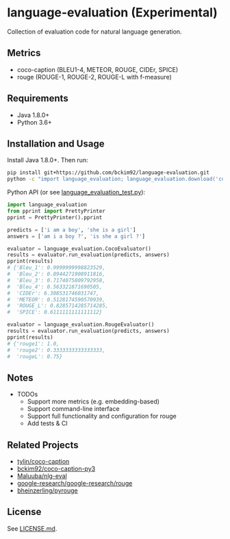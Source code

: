 # language-evaluation (Experimental)
Collection of evaluation code for natural language generation.

## Metrics
- coco-caption (BLEU1-4, METEOR, ROUGE, CIDEr, SPICE)
- rouge (ROUGE-1, ROUGE-2, ROUGE-L with f-measure)

## Requirements
- Java 1.8.0+
- Python 3.6+

## Installation and Usage

Install Java 1.8.0+. Then run:
```bash
pip install git+https://github.com/bckim92/language-evaluation.git
python -c "import language_evaluation; language_evaluation.download('coco')"
```

Python API (or see [language_evaluation_test.py](https://github.com/bckim92/language-evaluation/blob/master/language_evaluation_test.py)):
```python
import language_evaluation
from pprint import PrettyPrinter
pprint = PrettyPrinter().pprint

predicts = ['i am a boy', 'she is a girl']
answers = ['am i a boy ?', 'is she a girl ?']

evaluator = language_evaluation.CocoEvaluator()
results = evaluator.run_evaluation(predicts, answers)
pprint(results)
# {'Bleu_1': 0.9999999998823529,
#  'Bleu_2': 0.8944271908911816,
#  'Bleu_3': 0.7174075809792958,
#  'Bleu_4': 0.563321871690505,
#  'CIDEr': 6.308531746031747,
#  'METEOR': 0.5128174590570939,
#  'ROUGE_L': 0.8285714285714285,
#  'SPICE': 0.6111111111111112}

evaluator = language_evaluation.RougeEvaluator()
results = evaluator.run_evaluation(predicts, answers)
pprint(results)
# {'rouge1': 1.0,
#  'rouge2': 0.3333333333333333,
#  'rougeL': 0.75}
```

## Notes
- TODOs
  - Support more metrics (e.g. embedding-based)
  - Support command-line interface
  - Support full functionality and configuration for rouge
  - Add tests & CI

## Related Projects
- [tylin/coco-caption](https://github.com/tylin/coco-caption)
- [bckim92/coco-caption-py3](https://github.com/bckim92/coco-caption-py3)
- [Maluuba/nlg-eval](https://github.com/Maluuba/nlg-eval)
- [google-research/google-research/rouge](https://github.com/google-research/google-research/tree/master/rouge)
- [bheinzerling/pyrouge](https://github.com/bheinzerling/pyrouge)

## License
See [LICENSE.md](LICENSE.md).
